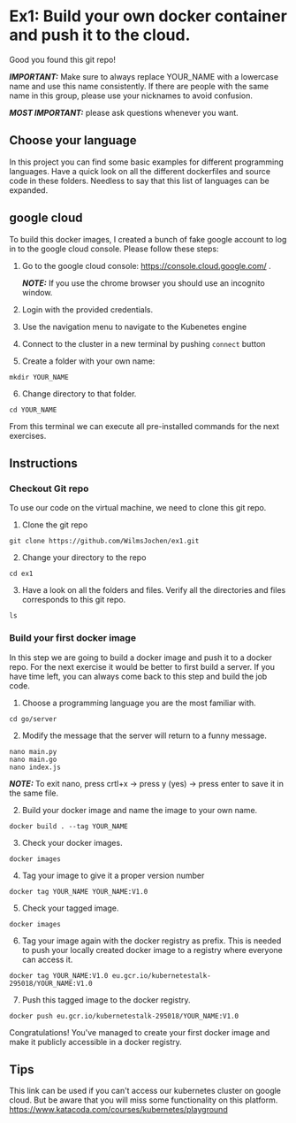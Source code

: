 # Ex1: Build your own docker container and push it to the cloud.

Good you found this git repo!

**_IMPORTANT:_** Make sure to always replace YOUR_NAME with a lowercase name and use this name consistently. 
If there are people with the same name in this group, please use your nicknames to avoid confusion.

**_MOST IMPORTANT:_** please ask questions whenever you want.
 
## Choose your language

In this project you can find some basic examples for different programming languages. Have a quick look on all the different dockerfiles and source code in these folders.
Needless to say that this list of languages can be expanded. 

## google cloud
To build this docker images, I created a bunch of fake google account to log in to the google cloud console.
Please follow these steps:

1) Go to the google cloud console: https://console.cloud.google.com/ .

   **_NOTE:_**  If you use the chrome browser you should use an incognito window.

2) Login with the provided credentials.
3) Use the navigation menu to navigate to the Kubenetes engine
4) Connect to the cluster in a new terminal by pushing `connect` button
5) Create a folder with your own name:

 ```
 mkdir YOUR_NAME
 ```
6) Change directory to that folder.
 ```
 cd YOUR_NAME
 ```

From this terminal we can execute all pre-installed commands for the next exercises.

## Instructions
### Checkout Git repo
To use our code on the virtual machine, we need to clone this git repo.

1) Clone the git repo
 ```
 git clone https://github.com/WilmsJochen/ex1.git
 ```
2) Change your directory to the repo
 ```
 cd ex1
 ```
3) Have a look on all the folders and files.
 Verify all the directories and files corresponds to this git repo.
  ```
 ls
  ```

### Build your first docker image
In this step we are going to build a docker image and push it to a docker repo. For the next exercise it would be better to first build a server. If you have time left, you can always come back to this step and build the job code.

1) Choose a programming language you are the most familiar with.
 ```
 cd go/server
 ```

2) Modify the message that the server will return to a funny message.
 ```
 nano main.py
 nano main.go 
 nano index.js
 ```
**_NOTE:_**  To exit nano, press crtl+x -> press y (yes) -> press enter to save it in the same file.

2) Build your docker image and name the image to your own name.
 ```
 docker build . --tag YOUR_NAME
 ```

3) Check your docker images.
 ```
 docker images
 ```

4) Tag your image to give it a proper version number
 ```
 docker tag YOUR_NAME YOUR_NAME:V1.0
 ```

5) Check your tagged image.
 ```
 docker images
 ```
6) Tag your image again with the docker registry as prefix. 
This is needed to push your locally created docker image to a registry where everyone can access it.
 ```
 docker tag YOUR_NAME:V1.0 eu.gcr.io/kubernetestalk-295018/YOUR_NAME:V1.0
 ```

7) Push this tagged image to the docker registry.
 ```
 docker push eu.gcr.io/kubernetestalk-295018/YOUR_NAME:V1.0
 ```

Congratulations! You've managed to create your first docker image and make it publicly accessible in a docker registry.

 
## Tips

This link can be used if you can't access our kubernetes cluster on google cloud. But be aware that you will miss some functionality on this platform. 
https://www.katacoda.com/courses/kubernetes/playground